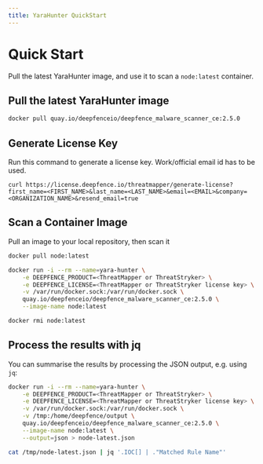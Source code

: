 ```yaml
---
title: YaraHunter QuickStart
---
```


# Quick Start

Pull the latest YaraHunter image, and use it to scan a `node:latest` container.

## Pull the latest YaraHunter image

```bash
docker pull quay.io/deepfenceio/deepfence_malware_scanner_ce:2.5.0
```

## Generate License Key

Run this command to generate a license key. Work/official email id has to be used.
```shell
curl https://license.deepfence.io/threatmapper/generate-license?first_name=<FIRST_NAME>&last_name=<LAST_NAME>&email=<EMAIL>&company=<ORGANIZATION_NAME>&resend_email=true
```

## Scan a Container Image

Pull an image to your local repository, then scan it

```bash
docker pull node:latest

docker run -i --rm --name=yara-hunter \
    -e DEEPFENCE_PRODUCT=<ThreatMapper or ThreatStryker> \
    -e DEEPFENCE_LICENSE=<ThreatMapper or ThreatStryker license key> \
    -v /var/run/docker.sock:/var/run/docker.sock \
    quay.io/deepfenceio/deepfence_malware_scanner_ce:2.5.0 \
    --image-name node:latest

docker rmi node:latest
```

## Process the results with jq

You can summarise the results by processing the JSON output, e.g. using `jq`:

```bash
docker run -i --rm --name=yara-hunter \
    -e DEEPFENCE_PRODUCT=<ThreatMapper or ThreatStryker> \
    -e DEEPFENCE_LICENSE=<ThreatMapper or ThreatStryker license key> \
    -v /var/run/docker.sock:/var/run/docker.sock \
    -v /tmp:/home/deepfence/output \
    quay.io/deepfenceio/deepfence_malware_scanner_ce:2.5.0 \
    --image-name node:latest \
    --output=json > node-latest.json

cat /tmp/node-latest.json | jq '.IOC[] | ."Matched Rule Name"'
```